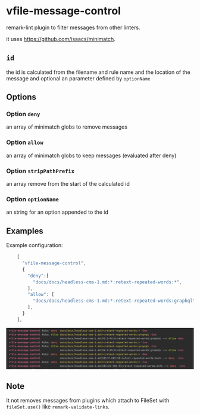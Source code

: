 # vfile-message-control

remark-lint plugin to filter messages from other linters.

it uses https://github.com/isaacs/minimatch.

## `id`

the id is calculated from the filename and rule name and the location of the message and optional an parameter defined by `optionName`

## Options

### Option `deny`

an array of minimatch globs to remove messages  

### Option `allow`

an array of minimatch globs to keep messages (evaluated after deny)  

### Option `stripPathPrefix`

an array remove from the start of the calculated id  

### Option `optionName`

an string for an option appended to the id    

## Examples

Example configuration:

```javascript
    [
      "vfile-message-control",
      {
        "deny":[
          "docs/docs/headless-cms-1.md:*:retext-repeated-words:*",
        ],
        "allow": [
          "docs/docs/headless-cms-1.md:*:retext-repeated-words:graphql",
        ],
      }
    ],
```

![Screenshot](./screenshot.png)

## Note

It not removes messages from plugins which attach to FileSet with `fileSet.use()` like `remark-validate-links`.